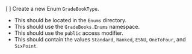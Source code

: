[ ] Create a new Enum `GradeBookType`.
- This should be located in the `Enums` directory.
- This should use the `GradeBooks.Enums` namespace.
- This should use the `public` access modifier.
- This should contain the values `Standard`, `Ranked`, `ESNU`, `OneToFour`, and `SixPoint`.